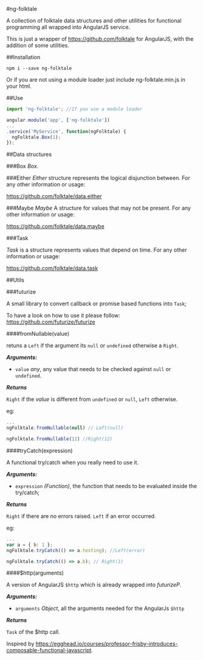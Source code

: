 #ng-folktale

A collection of folktale data structures and other utilities for functional programming all wrapped into AngularJS service.

This is just a wrapper of https://github.com/folktale for AngularJS, with the addition of some utilities.

##Installation

`npm i --save ng-folktale`

Or if you are not using a module loader just include
ng-folktale.min.js in your html.

##Use

```javascript
import 'ng-folktale'; //If you use a module loader

angular.module('app', ['ng-folktale'])
...
.service('MyService', function(ngFolktale) {
  ngFolktale.Box(1);
});
```

##Data structures

###Box
*Box*. 

###Either
*Either* structure represents the logical disjunction between. For any other information or usage:

https://github.com/folktale/data.either

###Maybe
*Maybe* A structure for values that may not be present. For any other information or usage:

https://github.com/folktale/data.maybe

###Task

*Task* is a structure represents values that depend on time. For any other information or usage:

https://github.com/folktale/data.task

##Utils

###futurize

A small library to convert callback or promise based functions into `Task`;

To have a look on how to use it please follow: https://github.com/futurize/futurize

####fromNullable(value)

retuns a `Left` if the argument its `null` or `undefined` otherwise a `Right`.

***Arguments:***

* `value` *any*, any value that needs to be checked against `null` or `undefined`.

***Returns***

`Right` if the *value* is different from `undefined` or `null`, `Left` otherwise.

eg:

```javascript
...
ngFolktale.fromNullable(null) // Left(null)

ngFolktale.fromNullable(12) //Right(12)
```

####tryCatch(expression)

A functional try/catch when you really need to use it.

***Arguments:***

* `expression` *(Function)*, the function that needs to be evaluated inside the try/catch; 

***Returns***

`Right` if there are no errors raised.
`Left` if an error occurred.

eg:

```javascript
...
var a = { b: 1 };
ngFolktale.tryCatch(() => a.testing); //Left(error)

ngFolktale.tryCatch(() => a.b); // Right(1)
```

####$http(arguments)

A version of AngularJS `$http` which is already wrapped into *futurizeP*.

***Arguments:***

* `arguments` *Object*, all the arguments needed for the AngularJs `$http` 

***Returns***

`Task` of the $http call.

Inspired by https://egghead.io/courses/professor-frisby-introduces-composable-functional-javascript.
